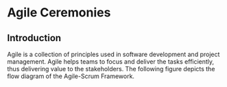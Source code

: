 # Agile Ceremonies
## Introduction
Agile is a collection of principles used in software development and project management. Agile helps teams to focus and deliver the tasks efficiently, thus delivering value to the stakeholders.
The following figure depicts the flow diagram of the Agile-Scrum Framework.

